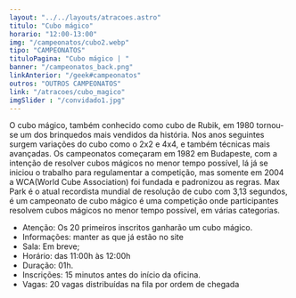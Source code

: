 ```yaml
---
layout: "../../layouts/atracoes.astro"
titulo: "Cubo mágico"
horario: "12:00-13:00"
img: "/campeonatos/cubo2.webp"
tipo: "CAMPEONATOS"
tituloPagina: "Cubo mágico | "
banner: "/campeonatos_back.png"
linkAnterior: "/geek#campeonatos"
outros: "OUTROS CAMPEONATOS"
link: "/atracoes/cubo_magico"
imgSlider : "/convidado1.jpg"
---
```


O cubo mágico, também conhecido como cubo de Rubik, em 1980 tornou-se um dos brinquedos mais vendidos da história. Nos anos seguintes surgem variações do cubo como o 2x2 e 4x4, e também técnicas mais avançadas.
Os campeonatos começaram em 1982 em Budapeste, com a intenção de  resolver cubos mágicos no menor tempo possível, lá já se iniciou o trabalho para regulamentar a competição, mas somente em 2004 a WCA(World Cube Association) foi fundada e padronizou as regras. 
Max Park é o atual recordista mundial de resolução de cubo com  3,13 segundos, é um campeonato de cubo mágico é uma competição onde participantes resolvem cubos mágicos no menor tempo possível, em várias categorias.

- Atenção: Os 20  primeiros inscritos ganharão um cubo mágico.
- Informações: manter as que já estão no site
- Sala: Em breve;
- Horário: das 11:00h às 12:00h
- Duração: 01h.
- Inscrições: 15 minutos antes do início da oficina.
- Vagas: 20 vagas distribuídas na fila por ordem de chegada
